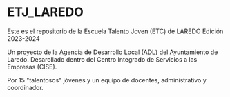 # ETJ_LAREDO
Este es el repositorio de la Escuela Talento Joven (ETC) de LAREDO Edición 2023-2024

Un proyecto de la Agencia de Desarrollo Local (ADL) del Ayuntamiento de Laredo.
Desarollado dentro del Centro Integrado de Servicios a las Empresas (CISE).

Por 15 "talentosos" jóvenes y un equipo de docentes, administrativo y coordinador.

